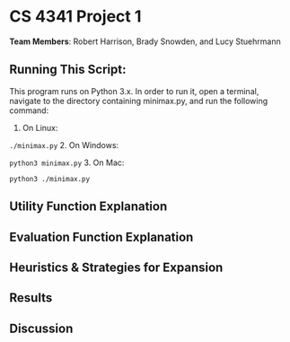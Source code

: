 # CS 4341 Project 1

**Team Members**: Robert Harrison, Brady Snowden, and Lucy Stuehrmann

## Running This Script:
This program runs on Python 3.x. In order to run it, open a terminal,
navigate to the directory containing minimax.py, and run the following command:
1. On Linux:

`./minimax.py`
2. On Windows: 

`python3 minimax.py`
3. On Mac:

`python3 ./minimax.py`

## Utility Function Explanation

## Evaluation Function Explanation

## Heuristics & Strategies for Expansion

## Results

## Discussion
